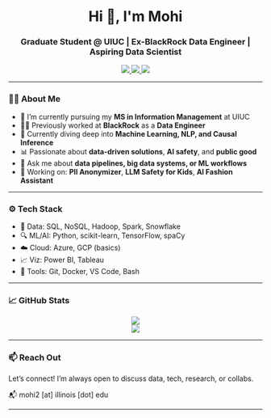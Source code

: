 <h1 align="center">Hi 👋, I'm Mohi</h1>
<h3 align="center">Graduate Student @ UIUC | Ex-BlackRock Data Engineer | Aspiring Data Scientist</h3>

<p align="center">
  <a href="https://www.linkedin.com/in/mohi-m" target="_blank">
    <img src="https://img.shields.io/badge/-LinkedIn-blue?style=flat&logo=linkedin" />
  </a>
  <a href="mailto:mohi2@illinois.edu">
    <img src="https://img.shields.io/badge/-Email-red?style=flat&logo=gmail" />
  </a>
  <a href="https://github.com/mohi-m">
    <img src="https://img.shields.io/github/followers/yourusername?label=Follow&style=social" />
  </a>
</p>

---

### 👨‍💻 About Me

- 🔭 I’m currently pursuing my **MS in Information Management** at UIUC  
- 👨‍💼 Previously worked at **BlackRock** as a **Data Engineer**
- 🌱 Currently diving deep into **Machine Learning, NLP, and Causal Inference**
- 📊 Passionate about **data-driven solutions**, **AI safety**, and **public good**
- 💬 Ask me about **data pipelines, big data systems, or ML workflows**
- 🚀 Working on: **PII Anonymizer**, **LLM Safety for Kids**, **AI Fashion Assistant**

---

### ⚙️ Tech Stack

- 💾 Data: SQL, NoSQL, Hadoop, Spark, Snowflake
- 🔍 ML/AI: Python, scikit-learn, TensorFlow, spaCy
- ☁️ Cloud: Azure, GCP (basics)
- 📈 Viz: Power BI, Tableau
- 🔧 Tools: Git, Docker, VS Code, Bash

---

### 📈 GitHub Stats

<p align="center">
  <img src="https://github-readme-stats.vercel.app/api?username=mohi-m&show_icons=true&theme=radical" />
  <br>
  <img src="https://github-readme-streak-stats.herokuapp.com/?user=mohi-m&theme=radical" />
</p>

---

### 📫 Reach Out

Let’s connect! I’m always open to discuss data, tech, research, or collabs.

📬 mohi2 [at] illinois [dot] edu

---

